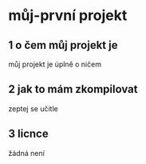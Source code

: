 # můj-první projekt

## 1 o čem můj projekt je

můj projekt je úplně o ničem

## 2 jak to mám zkompilovat

zeptej se učitle

## 3 licnce

žádná není
